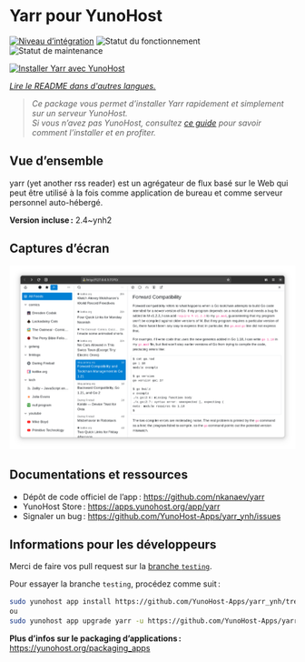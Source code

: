 <!--
Nota bene : ce README est automatiquement généré par <https://github.com/YunoHost/apps/tree/master/tools/readme_generator>
Il NE doit PAS être modifié à la main.
-->

# Yarr pour YunoHost

[![Niveau d’intégration](https://dash.yunohost.org/integration/yarr.svg)](https://dash.yunohost.org/appci/app/yarr) ![Statut du fonctionnement](https://ci-apps.yunohost.org/ci/badges/yarr.status.svg) ![Statut de maintenance](https://ci-apps.yunohost.org/ci/badges/yarr.maintain.svg)

[![Installer Yarr avec YunoHost](https://install-app.yunohost.org/install-with-yunohost.svg)](https://install-app.yunohost.org/?app=yarr)

*[Lire le README dans d'autres langues.](./ALL_README.md)*

> *Ce package vous permet d’installer Yarr rapidement et simplement sur un serveur YunoHost.*  
> *Si vous n’avez pas YunoHost, consultez [ce guide](https://yunohost.org/install) pour savoir comment l’installer et en profiter.*

## Vue d’ensemble

yarr (yet another rss reader) est un agrégateur de flux basé sur le Web qui peut être utilisé à la fois comme application de bureau et comme serveur personnel auto-hébergé.

**Version incluse :** 2.4~ynh2

## Captures d’écran

![Capture d’écran de Yarr](./doc/screenshots/screenshot.png)

## Documentations et ressources

- Dépôt de code officiel de l’app : <https://github.com/nkanaev/yarr>
- YunoHost Store : <https://apps.yunohost.org/app/yarr>
- Signaler un bug : <https://github.com/YunoHost-Apps/yarr_ynh/issues>

## Informations pour les développeurs

Merci de faire vos pull request sur la [branche `testing`](https://github.com/YunoHost-Apps/yarr_ynh/tree/testing).

Pour essayer la branche `testing`, procédez comme suit :

```bash
sudo yunohost app install https://github.com/YunoHost-Apps/yarr_ynh/tree/testing --debug
ou
sudo yunohost app upgrade yarr -u https://github.com/YunoHost-Apps/yarr_ynh/tree/testing --debug
```

**Plus d’infos sur le packaging d’applications :** <https://yunohost.org/packaging_apps>
